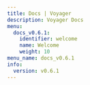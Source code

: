 ```yaml
---
title: Docs | Voyager
description: Voyager Docs
menu:
  docs_v0.6.1:
    identifier: welcome
    name: Welcome
    weight: 10
menu_name: docs_v0.6.1
info:
  version: v0.6.1
---
```


